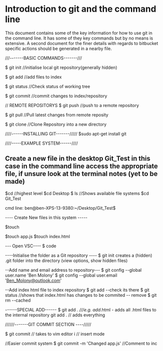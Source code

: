 # Introduction to git and the command line

This document contains some of the key information for how to use git in the command line. It has some of they key commands but by no means is extensive. A second document for the finer details with regards to bitbucket specific actions should be generated in a nearby file.

///-------BASIC COMMANDS-------///

$ git init      //initialise local git repository(generally hidden)

$ git add <file>    //add files to index

$ git status        //Check status of working tree

$ git commit        //commit changes to index/repository

// REMOTE REPOSITORYS
$ git push  //push to a remote repository

$ git pull  //Pull latest changes from remote reposity

$ git clone //Clone Repository into a new directory
 
 ////------INSTALLING GIT-------/////
$sudo apt-get install git

////-----EXAMPLE SYSTEM------////
 
 Create a new file in the desktop
 Git_Test in this case
 in the command line access the appropriate file, if unsure look at the terminal notes (yet to be made)
 --
 $cd        //highest level
 $cd Desktop
 $ ls       //Shows available file systems
 $cd Git_Test

 cmd line: ben@ben-XPS-13-9380:~/Desktop/Git_Test$

---- Create New files in this system -----

 $touch <filename>

 $touch app.js
 $touch index.html

 --- Open VSC----
 $ code

----Initialise the folder as a Git repository ----
$ git init
creates a (hidden) .git folder into the directory
(view options, show hidden files)


--Add name and email address to repository---
$ git config --global user.name 'Ben Molony'
$ git config --global user.email 'Ben_Molony@outlook.com'

--Add index html file to index repository
$ git add <filename>
--check its there
$ git status                //shows that index.html has changes to be commited
-- remove 
$ git rm --cached <filename>


------SPECIAL ADD------ 
$ git add *.<extension>   ///e.g. add*.html - adds all .html files to the internal repository
git add .  // adds everything

//////-------GIT COMMIT SECTION ----/////

$ git commit 
// takes to vim editor
i // insert mode

//Easier commit system
$ git commit -m 'Changed app.js'  //Comment to inc







